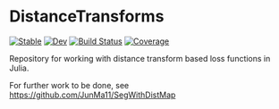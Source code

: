 # DistanceTransforms

[![Stable](https://img.shields.io/badge/docs-stable-blue.svg)](https://Dale-Black.github.io/DistanceTransforms.jl/stable)
[![Dev](https://img.shields.io/badge/docs-dev-blue.svg)](https://Dale-Black.github.io/DistanceTransforms.jl/dev)
[![Build Status](https://travis-ci.com/Dale-Black/DistanceTransforms.jl.svg?branch=master)](https://travis-ci.com/Dale-Black/DistanceTransforms.jl)
[![Coverage](https://codecov.io/gh/Dale-Black/DistanceTransforms.jl/branch/master/graph/badge.svg)](https://codecov.io/gh/Dale-Black/DistanceTransforms.jl)

Repository for working with distance transform based loss functions in Julia.

For further work to be done, see https://github.com/JunMa11/SegWithDistMap